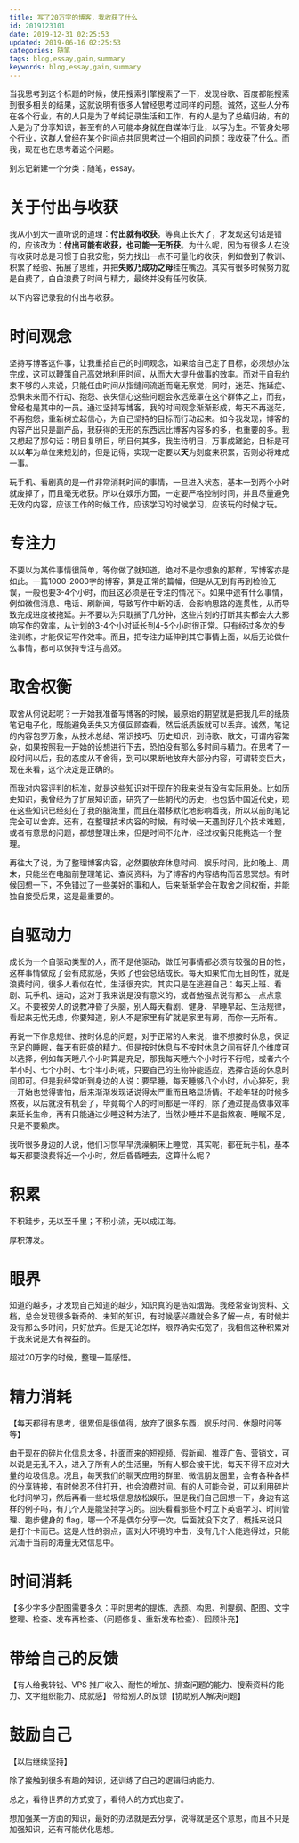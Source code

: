 ```yaml
---
title: 写了20万字的博客，我收获了什么
id: 2019123101
date: 2019-12-31 02:25:53
updated: 2019-06-16 02:25:53
categories: 随笔
tags: blog,essay,gain,summary
keywords: blog,essay,gain,summary
---
```



当我思考到这个标题的时候，使用搜索引擎搜索了一下，发现谷歌、百度都能搜索到很多相关的结果，这就说明有很多人曾经思考过同样的问题。诚然，这些人分布在各个行业，有的人只是为了单纯记录生活和工作，有的人是为了总结归纳，有的人是为了分享知识，甚至有的人可能本身就在自媒体行业，以写为生。不管身处哪个行业，这群人曾经在某个时间点共同思考过一个相同的问题：我收获了什么。而我，现在也在思考着这个问题。


<!-- more -->

别忘记新建一个分类：随笔，essay。

# 关于付出与收获


我从小到大一直听说的道理：**付出就有收获**。等真正长大了，才发现这句话是错的，应该改为：**付出可能有收获，也可能一无所获**。为什么呢，因为有很多人在没有收获时总是习惯于自我安慰，努力找出一点不可量化的收获，例如尝到了教训、积累了经验、拓展了思维，并把**失败乃成功之母**挂在嘴边。其实有很多时候努力就是白费了，白白浪费了时间与精力，最终并没有任何收获。

以下内容记录我的付出与收获。

# 时间观念

坚持写博客这件事，让我重拾自己的时间观念，如果给自己定了目标，必须想办法完成，这可以鞭策自己高效地利用时间，从而大大提升做事的效率。而对于自我约束不够的人来说，只能任由时间从指缝间流逝而毫无察觉，同时，迷茫、拖延症、恐惧未来而不行动、抱怨、丧失信心这些问题会永远笼罩在这个群体之上，而我，曾经也是其中的一员。通过坚持写博客，我的时间观念渐渐形成，每天不再迷茫，不再抱怨，重新树立起信心，为自己坚持的目标而行动起来。如今我发现，博客的内容产出只是副产品，我获得的无形的东西远比博客内容多的多，也重要的多。我又想起了那句话：明日复明日，明日何其多，我生待明日，万事成蹉跎，目标是可以以**年**为单位来规划的，但是记得，实现一定要以**天**为刻度来积累，否则必将难成一事。

玩手机、看剧真的是一件非常消耗时间的事情，一旦进入状态，基本一到两个小时就废掉了，而且毫无收获。所以在娱乐方面，一定要严格控制时间，并且尽量避免无效的内容，应该工作的时候工作，应该学习的时候学习，应该玩的时候才玩。

# 专注力

不要以为某件事情很简单，等你做了就知道，绝对不是你想象的那样，写博客亦是如此。一篇1000-2000字的博客，算是正常的篇幅，但是从无到有再到检验无误，一般也要3-4个小时，而且这必须是在专注的情况下。如果中途有什么事情，例如微信消息、电话、刷新闻，导致写作中断的话，会影响思路的连贯性，从而导致完成进度被拖延。并不要以为只耽搁了几分钟，这些片刻的打断其实都会大大影响写作的效率，从计划的3-4个小时延长到4-5个小时很正常。只有经过多次的专注训练，才能保证写作效率。而且，把专注力延伸到其它事情上面，以后无论做什么事情，都可以保持专注与高效。

# 取舍权衡

取舍从何说起呢？一开始我准备写博客的时候，最原始的期望就是把我几年的纸质笔记电子化，既能避免丢失又方便回顾查看，然后纸质版就可以丢弃。诚然，笔记的内容包罗万象，从技术总结、常识技巧、历史知识，到诗歌、散文，可谓内容繁杂，如果按照我一开始的设想进行下去，恐怕没有那么多时间与精力。在思考了一段时间以后，我的态度从不舍得，到可以果断地放弃大部分内容，可谓转变巨大，现在来看，这个决定是正确的。

而我对内容评判的标准，就是这些知识对于现在的我来说有没有实际用处。比如历史知识，我曾经为了扩展知识面，研究了一些朝代的历史，也包括中国近代史，现在这些知识已经刻在了我的脑海里，而且在潜移默化地影响着我，所以以前的笔记完全可以舍弃。还有，在整理技术内容的时候，有时候一天遇到好几个技术难题，或者有意思的问题，都想整理出来，但是时间不允许，经过权衡只能挑选一个整理。

再往大了说，为了整理博客内容，必然要放弃休息时间、娱乐时间，比如晚上、周末，只能坐在电脑前整理笔记、查阅资料，为了博客的内容结构而苦思冥想。有时候回想一下，不免错过了一些美好的事和人，后来渐渐学会在取舍之间权衡，并能独自接受后果，这是最重要的。

# 自驱动力

成长为一个自驱动类型的人，而不是他驱动，做任何事情都必须有较强的目的性，这样事情做成了会有成就感，失败了也会总结成长。每天如果忙而无目的性，就是浪费时间，很多人看似在忙，生活很充实，其实只是在逃避自己：每天上班、看剧、玩手机、运动，这对于我来说是没有意义的，或者勉强点说有那么一点点意义。不要被旁人的说教冲昏了头脑，别人每天看剧、健身、早睡早起、生活规律，看起来无忧无虑，你要知道，别人不是家里有矿就是家里有房，而你一无所有。

再说一下作息规律、按时休息的问题，对于正常的人来说，谁不想按时休息，保证充足的睡眠，每天有旺盛的精力。但是按时休息与不按时休息之间有好几个维度可以选择，例如每天睡八个小时算是充足，那我每天睡六个小时行不行呢，或者六个半小时、七个小时、七个半小时呢，只要自己的生物钟能适应，选择合适的休息时间即可。但是我经常听到身边的人说：要早睡，每天睡够八个小时，小心猝死，我一开始也觉得害怕，后来渐渐发现话说得太严重而且略显矫情。不趁年轻的时候多熬夜，以后就没有机会了，毕竟每个人的时间都是一样的，除了通过提高做事效率来延长生命，再有只能通过少睡这种方法了，当然少睡并不是指熬夜、睡眠不足，只是不要赖床。

我听很多身边的人说，他们习惯早早洗澡躺床上睡觉，其实呢，都在玩手机，基本每天都要浪费将近一个小时，然后昏昏睡去，这算什么呢？

# 积累

不积跬步，无以至千里；不积小流，无以成江海。

厚积薄发。

# 眼界

知道的越多，才发现自己知道的越少，知识真的是浩如烟海。我经常查询资料、文档，总会发现很多新奇的、未知的知识，有时候感兴趣就会多了解一点，有时候并没有那么多时间，只好放弃。但是无论怎样，眼界确实拓宽了，我相信这种积累对于我来说是大有裨益的。

超过20万字的时候，整理一篇感悟。

# 精力消耗

【每天都得有思考，很累但是很值得，放弃了很多东西，娱乐时间、休憩时间等等】

由于现在的碎片化信息太多，扑面而来的短视频、假新闻、推荐广告、营销文，可以说是无孔不入，进入了所有人的生活里，所有人都会被干扰，每天不得不应对大量的垃圾信息。况且，每天我们的聊天应用的群里、微信朋友圈里，会有各种各样的分享链接，有时候忍不住打开，也会浪费时间。有的人可能会说，可以利用碎片化时间学习，然后再看一些垃圾信息放松娱乐，但是我们自己回想一下，身边有这样的例子吗，有几个人是能坚持学习的。回头看看那些不时立下英语学习、时间管理、跑步健身的 flag，哪一个不是偶尔分享一次，后面就没下文了，概括来说只是打个卡而已。这是人性的弱点，面对大环境的冲击，没有几个人能逃得过，只能沉湎于当前的海量无效信息中。


# 时间消耗

【多少字多少配图需要多久：平时思考的提炼、选题、构思、列提纲、配图、文字整理、检查、发布再检查、（问题修复、重新发布检查）、回顾补充】


# 带给自己的反馈

【有人给我转钱、VPS 推广收入、耐性的增加、排查问题的能力、搜索资料的能力、文字组织能力、成就感】
带给别人的反馈【协助别人解决问题】


# 鼓励自己

【以后继续坚持】

除了接触到很多有趣的知识，还训练了自己的逻辑归纳能力。

总之，看待世界的方式变了，看待人的方式也变了。

想加强某一方面的知识，最好的办法就是去分享，说得就是这个意思，而且不只是加强知识，还有可能优化思想。

